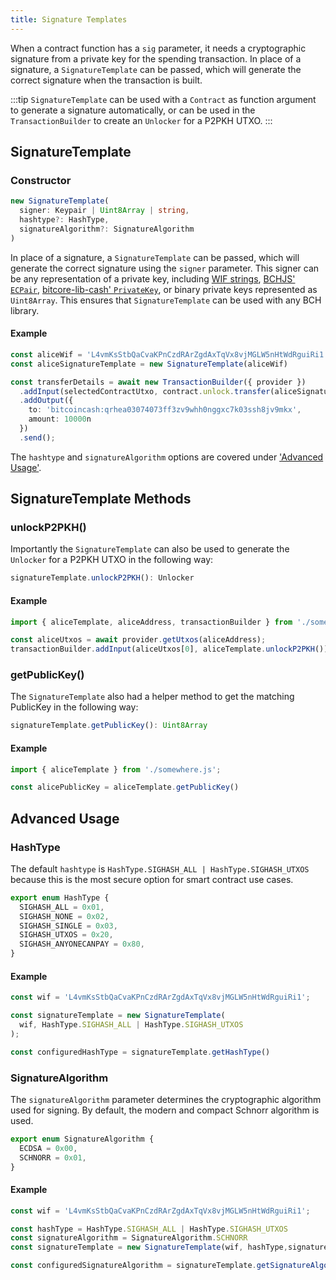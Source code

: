 ```yaml
---
title: Signature Templates
---
```


When a contract function has a `sig` parameter, it needs a cryptographic signature from a private key for the spending transaction. 
In place of a signature, a `SignatureTemplate` can be passed, which will generate the correct signature when the transaction is built.

:::tip
`SignatureTemplate` can be used with a `Contract` as function argument to generate a signature automatically, or can be used in the `TransactionBuilder` to create an `Unlocker` for a P2PKH UTXO.
:::

## SignatureTemplate

### Constructor

```ts
new SignatureTemplate(
  signer: Keypair | Uint8Array | string,
  hashtype?: HashType,
  signatureAlgorithm?: SignatureAlgorithm
)
```

In place of a signature, a `SignatureTemplate` can be passed, which will generate the correct signature using the `signer` parameter. This signer can be any representation of a private key, including [WIF strings][wif], [BCHJS' `ECPair`][ecpair], [bitcore-lib-cash' `PrivateKey`][privatekey], or binary private keys represented as `Uint8Array`. This ensures that `SignatureTemplate` can be used with any BCH library.

#### Example
```ts
const aliceWif = 'L4vmKsStbQaCvaKPnCzdRArZgdAxTqVx8vjMGLW5nHtWdRguiRi1';
const aliceSignatureTemplate = new SignatureTemplate(aliceWif)

const transferDetails = await new TransactionBuilder({ provider })
  .addInput(selectedContractUtxo, contract.unlock.transfer(aliceSignatureTemplate))
  .addOutput({
    to: 'bitcoincash:qrhea03074073ff3zv9whh0nggxc7k03ssh8jv9mkx',
    amount: 10000n
  })
  .send();
```

The `hashtype` and `signatureAlgorithm` options are covered under ['Advanced Usage'](/docs/sdk/signature-templates#advanced-usage).

## SignatureTemplate Methods

### unlockP2PKH()

Importantly the `SignatureTemplate` can also be used to generate the `Unlocker` for a P2PKH UTXO in the following way:

```ts
signatureTemplate.unlockP2PKH(): Unlocker
```

#### Example
```ts
import { aliceTemplate, aliceAddress, transactionBuilder } from './somewhere.js';

const aliceUtxos = await provider.getUtxos(aliceAddress);
transactionBuilder.addInput(aliceUtxos[0], aliceTemplate.unlockP2PKH());
```

### getPublicKey()

The `SignatureTemplate` also had a helper method to get the matching PublicKey in the following way:

```ts
signatureTemplate.getPublicKey(): Uint8Array
```

#### Example
```ts
import { aliceTemplate } from './somewhere.js';

const alicePublicKey = aliceTemplate.getPublicKey()
```

## Advanced Usage

### HashType

The default `hashtype` is `HashType.SIGHASH_ALL | HashType.SIGHASH_UTXOS` because this is the most secure option for smart contract use cases.

```ts
export enum HashType {
  SIGHASH_ALL = 0x01,
  SIGHASH_NONE = 0x02,
  SIGHASH_SINGLE = 0x03,
  SIGHASH_UTXOS = 0x20,
  SIGHASH_ANYONECANPAY = 0x80,
}
```

#### Example
```ts
const wif = 'L4vmKsStbQaCvaKPnCzdRArZgdAxTqVx8vjMGLW5nHtWdRguiRi1';

const signatureTemplate = new SignatureTemplate(
  wif, HashType.SIGHASH_ALL | HashType.SIGHASH_UTXOS
);

const configuredHashType = signatureTemplate.getHashType()
```

### SignatureAlgorithm

The `signatureAlgorithm` parameter determines the cryptographic algorithm used for signing. By default, the modern and compact Schnorr algorithm is used.

```ts
export enum SignatureAlgorithm {
  ECDSA = 0x00,
  SCHNORR = 0x01,
}
```

#### Example
```ts
const wif = 'L4vmKsStbQaCvaKPnCzdRArZgdAxTqVx8vjMGLW5nHtWdRguiRi1';

const hashType = HashType.SIGHASH_ALL | HashType.SIGHASH_UTXOS
const signatureAlgorithm = SignatureAlgorithm.SCHNORR
const signatureTemplate = new SignatureTemplate(wif, hashType,signatureAlgorithm);

const configuredSignatureAlgorithm = signatureTemplate.getSignatureAlgorithm()
```

[wif]: https://en.bitcoin.it/wiki/Wallet_import_format
[ecpair]: https://bchjs.fullstack.cash/#api-ECPair
[privatekey]: https://github.com/bitpay/bitcore/blob/master/packages/bitcore-lib-cash/docs/privatekey.md
